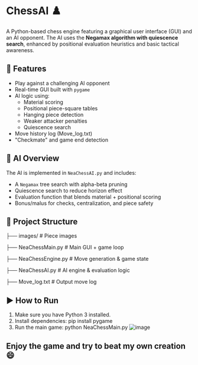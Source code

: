 # ChessAI ♟️

A Python-based chess engine featuring a graphical user interface (GUI) and an AI opponent. The AI uses the **Negamax algorithm with quiescence search**, enhanced by positional evaluation heuristics and basic tactical awareness.

## 🚀 Features

- Play against a challenging AI opponent
- Real-time GUI built with `pygame`
- AI logic using:
  - Material scoring
  - Positional piece-square tables
  - Hanging piece detection
  - Weaker attacker penalties
  - Quiescence search
- Move history log (Move_log.txt)
- "Checkmate" and game end detection

## 🧠 AI Overview

The AI is implemented in `NeaChessAI.py` and includes:
- A `Negamax` tree search with alpha-beta pruning
- Quiescence search to reduce horizon effect
- Evaluation function that blends material + positional scoring
- Bonus/malus for checks, centralization, and piece safety

## 📁 Project Structure

├── images/ # Piece images

├── NeaChessMain.py # Main GUI + game loop

├── NeaChessEngine.py # Move generation & game state

├── NeaChessAI.py # AI engine & evaluation logic

├── Move_log.txt # Output move log


## ▶️ How to Run

1. Make sure you have Python 3 installed.
2. Install dependencies:
  pip install pygame
3. Run the main game:
python NeaChessMain.py
![image](https://github.com/user-attachments/assets/435ed4fd-ddeb-4b61-b6b6-abeef27d7e6f)

## Enjoy the game and try to beat my own creation 😄





